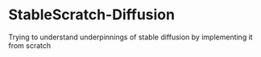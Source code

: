 # StableScratch-Diffusion
Trying to understand underpinnings of stable diffusion by implementing it from scratch
